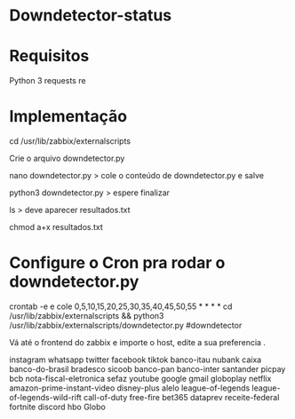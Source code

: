 ﻿# Downdetector-status

# Requisitos
Python 3
requests
re


# Implementação 

cd /usr/lib/zabbix/externalscripts

Crie o arquivo downdetector.py

nano downdetector.py > cole o conteúdo de downdetector.py e salve 

python3 downdetector.py > espere finalizar 

ls > deve aparecer resultados.txt


chmod a+x resultados.txt 


# Configure o Cron pra rodar o downdetector.py

crontab -e      e cole        0,5,10,15,20,25,30,35,40,45,50,55 * * * * cd  /usr/lib/zabbix/externalscripts && python3 /usr/lib/zabbix/externalscripts/downdetector.py #downdetector

Vá até o frontend do zabbix e importe o host, edite a sua preferencia .


instagram
whatsapp
twitter
facebook
tiktok
banco-itau
nubank
caixa
banco-do-brasil
bradesco
sicoob
banco-pan
banco-inter
santander
picpay
bcb
nota-fiscal-eletronica
sefaz
youtube
google
gmail
globoplay
netflix
amazon-prime-instant-video
disney-plus
alelo
league-of-legends
league-of-legends-wild-rift
call-of-duty
free-fire
bet365
dataprev
receite-federal
fortnite
discord
hbo
Globo


